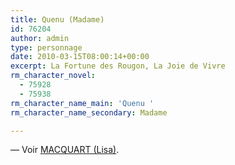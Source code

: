 ```yaml
---
title: Quenu (Madame)
id: 76204
author: admin
type: personnage
date: 2010-03-15T08:00:14+00:00
excerpt: La Fortune des Rougon, La Joie de Vivre
rm_character_novel:
  - 75928
  - 75938
rm_character_name_main: 'Quenu '
rm_character_name_secondary: Madame

---
```

— Voir <a href="/personnage/macquart-lisa/" target="_self">MACQUART (Lisa)</a>.